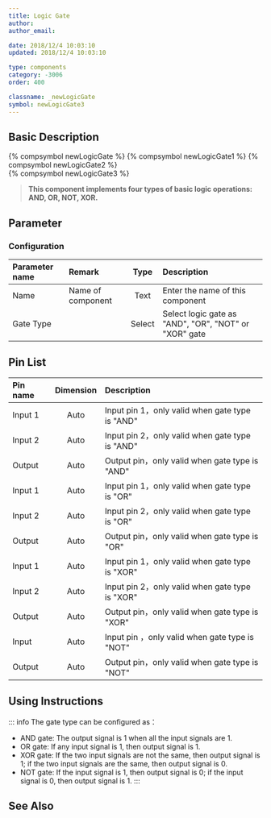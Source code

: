 ```yaml
---
title: Logic Gate
author: 
author_email:

date: 2018/12/4 10:03:10
updated: 2018/12/4 10:03:10

type: components
category: -3006
order: 400

classname: _newLogicGate
symbol: newLogicGate3
---
```

## Basic Description
{% compsymbol newLogicGate %}
{% compsymbol newLogicGate1 %}
{% compsymbol newLogicGate2 %}  
{% compsymbol newLogicGate3 %}

> **This component implements four types of basic logic operations: AND, OR, NOT, XOR.**

## Parameter
### Configuration
| Parameter name | Remark | Type | Description |
| :--- | :--- | :--: | :--- |
| Name | Name of component | Text | Enter the name of this component |
| Gate Type |  | Select | Select logic gate as "AND", "OR", "NOT" or "XOR" gate |


## Pin List

| Pin name | Dimension | Description |
| :--- | :--:  | :--- |
| Input 1 | Auto | Input pin 1，only valid when gate type is "AND" |
| Input 2 | Auto | Input pin 2，only valid when gate type is "AND" |
| Output  | Auto | Output pin，only valid when gate type is "AND" |
| Input 1 | Auto | Input pin 1，only valid when gate type is "OR" |
| Input 2 | Auto | Input pin 2，only valid when gate type is "OR" |
| Output  | Auto | Output pin，only valid when gate type is "OR" |
| Input 1 | Auto | Input pin 1，only valid when gate type is "XOR" |
| Input 2 | Auto | Input pin 2，only valid when gate type is "XOR" |
| Output  | Auto | Output pin，only valid when gate type is "XOR" |
| Input   | Auto | Input pin ，only valid when gate type is "NOT" |
| Output  | Auto | Output pin，only valid when gate type is "NOT" |

## Using Instructions

::: info
The gate type can be configured as：
+ AND gate: The output signal is 1 when all the input signals are 1.
+ OR gate: If any input signal is 1, then output signal is 1.
+ XOR gate: If the two input signals are not the same, then output signal is 1; if the two input signals are the same, then output signal is 0.
+ NOT gate: If the input signal is 1, then output signal is 0; if the input signal is 0, then output signal is 1.
:::

## See Also


